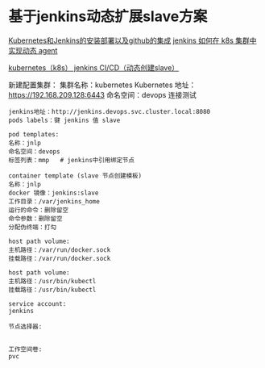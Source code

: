 # 基于jenkins动态扩展slave方案
[Kubernetes和Jenkins的安装部署以及github的集成](https://www.yisu.com/zixun/4201.html)
[jenkins 如何在 k8s 集群中实现动态 agent](https://blog.51cto.com/wzlinux/2467307)

[kubernetes（k8s） jenkins CI/CD（动态创建slave）](https://www.jianshu.com/p/0aef1cc27d3d)




新建配置集群：
    集群名称：kubernetes
    Kubernetes 地址：https://192.168.209.128:6443
    命名空间：devops
    连接测试

    jenkins地址：http://jenkins.devops.svc.cluster.local:8080
    pods labels：键 jenkins 值 slave

    pod templates:
    名称：jnlp
    命名空间：devops
    标签列表：mmp   # jenkins中引用绑定节点
    
    container template (slave 节点创建模板)
    名称：jnlp
    docker 镜像：jenkins:slave
    工作目录：/var/jenkins_home
    运行的命令：删除留空
    命令参数：删除留空
    分配伪终端：打勾
    
    host path volume:
    主机路径：/var/run/docker.sock
    挂载路径：/var/run/docker.sock

    host path volume:
    主机路径：/usr/bin/kubectl
    挂载路径：/usr/bin/kubectl

    service account:
    jenkins

    节点选择器:
    

    工作空间卷:
    pvc

